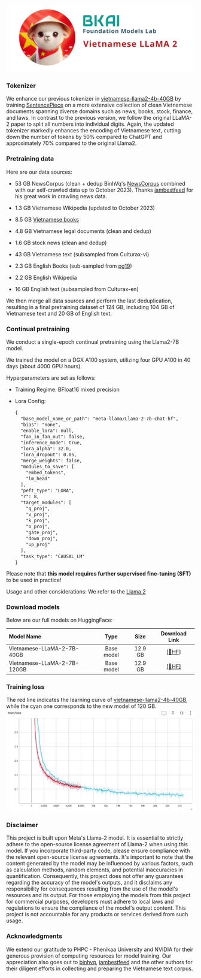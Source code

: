 <p align="center">
    <br>
    <img src="banner.png" width="800"/>
    <br>
</p>

### Tokenizer
We enhance our previous tokenizer in [vietnamese-llama2-4b-40GB](https://huggingface.co/bkai-foundation-models/vietnamese-llama2-7b-40GB) by training [SentencePiece](https://github.com/google/sentencepiece) on a more extensive collection of clean Vietnamese documents spanning diverse domains such as news, books, stock, finance, and laws. In contrast to the previous version, we follow the original LLaMA-2 paper to split all numbers into individual digits. Again, the updated tokenizer markedly enhances the encoding of Vietnamese text, cutting down the number of tokens by 50% compared to ChatGPT and approximately 70% compared to the original Llama2.

### Pretraining data
Here are our data sources:
- 53 GB  NewsCorpus (clean + dedup BinhVq's [NewsCorpus](https://github.com/binhvq/news-corpus) combined with our self-crawled data up to October 2023). Thanks [iambestfeed](https://huggingface.co/iambestfeed) for his great work in crawling news data.
- 1.3 GB Vietnamese Wikipedia (updated to October 2023)
- 8.5 GB [Vietnamese books](https://www.kaggle.com/datasets/iambestfeeder/10000-vietnamese-books)
- 4.8 GB Vietnamese legal documents (clean and dedup)
- 1.6 GB stock news (clean and dedup)
- 43 GB Vietnamese text (subsampled from Culturax-vi)
- 2.3 GB English Books (sub-sampled from [pg19](https://huggingface.co/datasets/pg19))
- 2.2 GB English Wikipedia

- 16 GB English text (subsampled from Culturax-en)

We then merge all data sources and perform the last deduplication, resulting in a final pretraining dataset of 124 GB, including 104 GB of Vietnamese text and 20 GB of English text.

### Continual pretraining
We conduct a single-epoch continual pretraining using the Llama2-7B model.

We trained the model on a DGX A100 system, utilizing four GPU A100 in 40 days (about 4000 GPU hours). 

Hyperparameters are set as follows:
- Training Regime: BFloat16 mixed precision
- Lora Config: 
  
  ```
  {
    "base_model_name_or_path": "meta-llama/Llama-2-7b-chat-hf",
    "bias": "none",
    "enable_lora": null,
    "fan_in_fan_out": false,
    "inference_mode": true,
    "lora_alpha": 32.0,
    "lora_dropout": 0.05,
    "merge_weights": false,
    "modules_to_save": [
      "embed_tokens",
      "lm_head"
    ],
    "peft_type": "LORA",
    "r": 8,
    "target_modules": [
      "q_proj",
      "v_proj",
      "k_proj",
      "o_proj",
      "gate_proj",
      "down_proj",
      "up_proj"
    ],
    "task_type": "CAUSAL_LM"
  }
  
  ```

Please note that **this model requires further supervised fine-tuning (SFT)** to be used in practice!

Usage and other considerations: We refer to the [Llama 2](https://github.com/facebookresearch/llama)

### Download models
Below are our full models on HuggingFace:

| Model Name            |       Type        |  Size   |                        Download Link                         |
| :-------------------- | :---------------: | :-----: | :----------------------------------------------------------: | 
| Vietnamese-LLaMA-2-7B-40GB | Base model | 12.9 GB | [[🤗HF]](https://huggingface.co/bkai-foundation-models/vietnamese-llama2-7b-40GB) | 
| Vietnamese-LLaMA-2-7B-120GB | Base model | 12.9 GB | [[🤗HF]](https://huggingface.co/bkai-foundation-models/vietnamese-llama2-7b-120GB)| 

### Training loss 
The red line indicates the learning curve of [vietnamese-llama2-4b-40GB](https://huggingface.co/bkai-foundation-models/vietnamese-llama2-7b-40GB), while the cyan one corresponds to the new model of 120 GB.
<img src="plot.png" alt="Training Loss Curve"/>

### Disclaimer

This project is built upon Meta's Llama-2 model. It is essential to strictly adhere to the open-source license agreement of Llama-2 when using this model. If you incorporate third-party code, please ensure compliance with the relevant open-source license agreements.
It's important to note that the content generated by the model may be influenced by various factors, such as calculation methods, random elements, and potential inaccuracies in quantification. Consequently, this project does not offer any guarantees regarding the accuracy of the model's outputs, and it disclaims any responsibility for consequences resulting from the use of the model's resources and its output.
For those employing the models from this project for commercial purposes, developers must adhere to local laws and regulations to ensure the compliance of the model's output content. This project is not accountable for any products or services derived from such usage.

### Acknowledgments

We extend our gratitude to PHPC - Phenikaa University and NVIDIA for their generous provision of computing resources for model training. Our appreciation also goes out to [binhvq](https://github.com/binhvq/news-corpus), [iambestfeed](https://huggingface.co/iambestfeed) and the other authors for their diligent efforts in collecting and preparing the Vietnamese text corpus.
